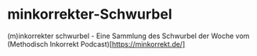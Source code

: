 # minkorrekter-Schwurbel
(m)inkorrekter schwurbel - Eine Sammlung des Schwurbel der Woche vom (Methodisch Inkorrekt Podcast)[https://minkorrekt.de/]
